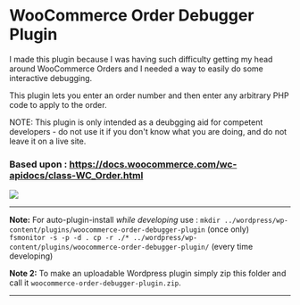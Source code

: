 # WooCommerce Order Debugger Plugin

I made this plugin because I was having such difficulty getting my head around WooCommerce Orders
and I needed a way to easily do some interactive debugging.

This plugin lets you enter an order number and then enter any arbitrary PHP code to apply to the order.

NOTE: This plugin is only intended as a deubgging aid for competent developers - do not use it if you don't know what you are doing, and do not leave it on a live site.


### Based upon : https://docs.woocommerce.com/wc-apidocs/class-WC_Order.html


![](https://woocommerce.com/wp-content/themes/woomattic/images/logo-woocommerce@2x.png)


------

**Note:** For auto-plugin-install *while developing* use : 
`mkdir ../wordpress/wp-content/plugins/woocommerce-order-debugger-plugin` (once only)     
`fsmonitor -s -p -d . cp -r ./* ../wordpress/wp-content/plugins/woocommerce-order-debugger-plugin/` (every time developing)

**Note 2:** To make an uploadable Wordpress plugin simply zip this folder and call it `woocommerce-order-debugger-plugin.zip`.


------
